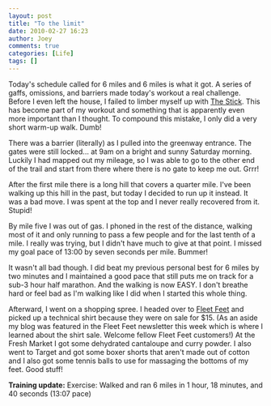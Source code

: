 ```yaml
---
layout: post
title: "To the limit"
date: 2010-02-27 16:23
author: Joey
comments: true
categories: [Life]
tags: []
---
```

Today's schedule called for 6 miles and 6 miles is what it got. A series of gaffs, omissions, and barriers made today's workout a real challenge. Before I even left the house, I failed to limber myself up with [The Stick](http://www.thestick.com/). This has become part of my workout and something that is apparently even more important than I thought. To compound this mistake, I only did a very short warm-up walk. Dumb!

There was a barrier (literally) as I pulled into the greenway entrance. The gates were still locked... at 9am on a bright and sunny Saturday morning. Luckily I had mapped out my mileage, so I was able to go to the other end of the trail and start from there where there is no gate to keep me out. Grrr!

After the first mile there is a long hill that covers a quarter mile. I've been walking up this hill in the past, but today I decided to run up it instead. It was a bad move. I was spent at the top and I never really recovered from it. Stupid!

By mile five I was out of gas. I phoned in the rest of the distance, walking most of it and only running to pass a few people and for the last tenth of a mile. I really was trying, but I didn't have much to give at that point. I missed my goal pace of 13:00 by seven seconds per mile. Bummer!

It wasn't all bad though. I did beat my previous personal best for 6 miles by two minutes and I maintained a good pace that still puts me on track for a sub-3 hour half marathon. And the walking is now EASY. I don't breathe hard or feel bad as I'm walking like I did when I started this whole thing.

Afterward, I went on a shopping spree. I headed over to [Fleet Feet](http://www.fleetfeetnashville.com) and picked up a technical shirt because they were on sale for $15. (As an aside my blog was featured in the Fleet Feet newsletter this week which is where I learned about the shirt sale. Welcome fellow Fleet Feet customers!) At the Fresh Market I got some dehydrated cantaloupe and curry powder. I also went to Target and got some boxer shorts that aren't made out of cotton and I also got some tennis balls to use for massaging the bottoms of my feet. Good stuff!

**Training update:**
Exercise: Walked and ran 6 miles in 1 hour, 18 minutes, and 40 seconds (13:07 pace)
